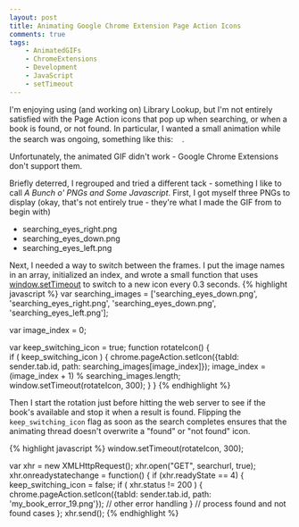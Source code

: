 ```yaml
---
layout: post
title: Animating Google Chrome Extension Page Action Icons
comments: true
tags:
    - AnimatedGIFs
    - ChromeExtensions
    - Development
    - JavaScript
    - setTimeout
---
```

I'm enjoying using (and working on) Library Lookup</a>, but I'm not entirely satisfied with the Page Action icons that pop up when searching, or when a book is found, or not found. In particular, I wanted a small animation while the search was ongoing, something like this: <img src="{{ site.image_dir }}/animated_search.gif" alt="" title="animated_search" width="12" height="16" class="alignnone size-full wp-image-565" />.

Unfortunately, the animated GIF didn't work - Google Chrome Extensions don't support them.

Briefly deterred, I regrouped and tried a different tack - something I like to call <em>A Bunch o' PNGs and Some Javascript</em>. First, I got myself three PNGs to display (okay, that's not entirely true - they're what I made the GIF from to begin with)
<ul>
<li style="list-style-image:url('{{ site.image_dir }}/searching_eye_right_16.png');">searching_eyes_right.png</li>
<li style="list-style-image:url('{{ site.image_dir }}/searching_eye_down_16.png');">searching_eyes_down.png</li>
<li style="list-style-image:url('{{ site.image_dir }}/searching_eye_left_16.png');">searching_eyes_left.png</li>
</ul>

Next, I needed a way to switch between the frames. I put the image names in an array, initialized an index, and wrote a small function that uses <a href="https://developer.mozilla.org/en/window.setTimeout">window.setTimeout</a> to switch to a new icon every 0.3 seconds.
{% highlight javascript %}
var searching_images = ['searching_eyes_down.png',
                        'searching_eyes_right.png',
                        'searching_eyes_down.png',
                        'searching_eyes_left.png'];

var image_index = 0;

var keep_switching_icon = true;
function rotateIcon()
{               
   if ( keep_switching_icon )
   {
      chrome.pageAction.setIcon({tabId: sender.tab.id, path: searching_images[image_index]});
      image_index = (image_index + 1) % searching_images.length;
      window.setTimeout(rotateIcon, 300);
   }
}
{% endhighlight %}

Then I start the rotation just before hitting the web server to see if the book's available and stop it when a result is found. Flipping the <code>keep_switching_icon</code> flag as soon as the search completes ensures that the animating thread doesn't overwrite a "found" or "not found" icon.

{% highlight javascript %}
window.setTimeout(rotateIcon, 300);
   
var xhr = new XMLHttpRequest();
xhr.open("GET", searchurl, true);
xhr.onreadystatechange = function() 
{
    if (xhr.readyState == 4) 
    {
       keep_switching_icon = false;
       if ( xhr.status != 200 )
       {
            chrome.pageAction.setIcon({tabId: sender.tab.id, path: 'my_book_error_19.png'});
            // other error handling
       }
      // process found and not found cases
};
xhr.send();
{% endhighlight %}

